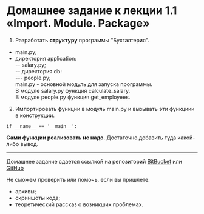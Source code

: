 # Домашнее задание к лекции 1.1 «Import. Module. Package»

1. Разработать **структуру** программы "Бухгалтерия". 
- main.py;  
- директория application:  
-- salary.py;  
-- директория db:  
\--- people.py;  
main.py - основной модуль для запуска программы.  
В модуле salary.py функция calculate_salary.  
В модуле people.py функция get_employees.  

2. Импортировать функции в модуль main.py и вызывать эти функциии в конструкции.
```
if __name__ == '__main__':
```
**Сами функции реализовать не надо**. Достаточно добавить туда какой-либо вывод.


---
Домашнее задание сдается ссылкой на репозиторий [BitBucket](https://bitbucket.org/) или [GitHub](https://github.com/)

Не сможем проверить или помочь, если вы пришлете:
* архивы;
* скриншоты кода;
* теоретический рассказ о возникших проблемах.    